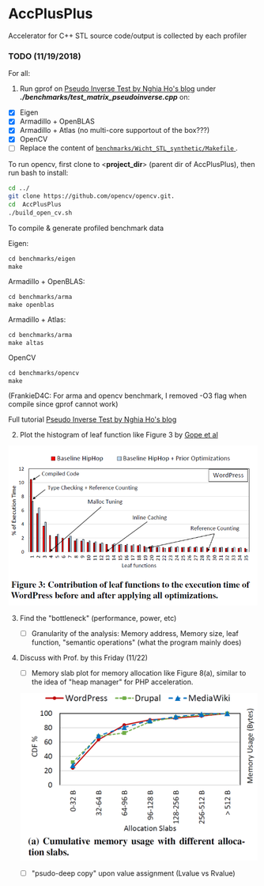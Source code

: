 # AccPlusPlus
Accelerator for C++ STL
source code/output is collected by each profiler 
### TODO (11/19/2018)
For all: 
1. Run gprof on <a href="http://nghiaho.com/?p=1726" target="_blank">Pseudo Inverse Test by Nghia Ho's blog</a> under **_./benchmarks/test_matrix_pseudoinverse.cpp_** on:

- [x] Eigen
- [x] Armadillo + OpenBLAS
- [x] Armadillo + Atlas (no multi-core supportout of the box???)
- [x] OpenCV
- [ ] Replace the content of <a href="https://docs.opencv.org/master/d7/d9f/tutorial_linux_install.html" target="_blank">```benchmarks/Wicht_STL_synthetic/Makefile``` </a>.

To run opencv, first clone to <__project_dir__> (parent dir of AccPlusPlus), then run bash to install: 
```bash
cd ../
git clone https://github.com/opencv/opencv.git. 
cd  AccPlusPlus
./build_open_cv.sh
```

To compile & generate profiled benchmark data

Eigen:
```
cd benchmarks/eigen
make 
```

Armadillo + OpenBLAS:
```
cd benchmarks/arma
make openblas
```

Armadillo + Atlas:
```
cd benchmarks/arma
make altas
```

OpenCV
```
cd benchmarks/opencv
make
```


(FrankieD4C: For arma and opencv benchmark, I removed -O3 flag when compile since gprof cannot work)

Full tutorial <a href="https://docs.opencv.org/master/d7/d9f/tutorial_linux_install.html" target="_blank">Pseudo Inverse Test by Nghia Ho's blog</a>  

2. Plot the histogram of leaf function like Figure 3 by [Gope et al](http://pharm.ece.wisc.edu/papers/isca17_dgope.pdf) 

![alt text](./ref/figure_leaf_function.PNG "leaf function distribution")

3. Find the "bottleneck" (performance, power, etc)

    - [ ] Granularity of the analysis: Memory address, Memory size, leaf function, "semantic operations" (what the program mainly does) 

4. Discuss with Prof. by this Friday (11/22)

    - [ ] Memory slab plot for memory allocation like Figure  8(a), similar to the idea of "heap manager" for PHP acceleration. 

    ![alt text](./ref/mem_slob_cdf.PNG "memory slabs' CDF")

    - [ ] "psudo-deep copy" upon value assignment (Lvalue vs Rvalue)
